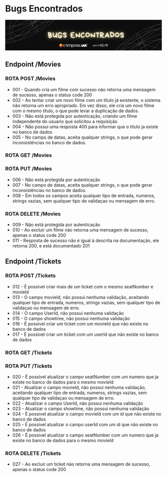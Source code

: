 # Bugs Encontrados
![alt text](../assets/banners/bugs.png)
## Endpoint /Movies
### ROTA POST /Movies
- 001 - Quando cria um filme com sucesso não retorna uma mensagem de sucesso, apenas o status code 200
- 002 - Ao tentar criar um novo filme com um título já existente, o sistema não retorna um erro apropriado. Em vez disso, ele cria um novo filme com o mesmo título, o que pode levar a duplicação de dados.
- 003 - Não está protegida por autenticação, criando um filme independente do usuario que solicitou a requisição
- 004 - Não possui uma resposta 400 para informar que o titulo ja existe no banco de dados
- 005 - No campo de datas, aceita qualquer strings, o que pode gerar inconsistências no banco de dados.


### ROTA GET /Movies

### ROTA PUT /Movies
- 006 - Não está protegida por autenticação 
- 007 - No campo de datas, aceita qualquer strings, o que pode gerar inconsistências no banco de dados.
- 008 - Em todos os campos aceita qualquer tipo de entrada, numeros, strings vazias, sem qualquer tipo de validaçao ou mensagem de erro.

### ROTA DELETE /Movies
- 009 - Não está protegida por autenticação 
- 010 - Ao excluir um filme não retorna uma mensagem de sucesso, apenas o status code 200
- 011 - Resposta de sucesso não é igual à descrita na documentação, ele retorna 200, e está documentado 201

## Endpoint /Tickets
### ROTA POST /Tickets
- 012 - É possivel criar mais de um ticket com o mesmo seatNumber e movieId
- 013 - O campo movieId, não possui nenhuma validação, aceitando qualquer tipo de entrada, numeros, strings vazias, sem qualquer tipo de validaçao ou mensagem de erro.
- 014 - O campo UserId, não possui nenhuma validação
- 015 - O campo showtime, não possui nenhuma validação
- 016 - É possivel criar um ticket com um movieId que não existe no banco de dados
- 017 - É possivel criar um ticket com um userId que não existe no banco de dados
### ROTA GET /Tickets

### ROTA PUT /Tickets
- 020 - É possivel atualizar o campo seatNumber com um numero que ja existe no banco de dados para o mesmo movieId
- 021 - Atualizar o campo movieId, não possui nenhuma validação, aceitando qualquer tipo de entrada, numeros, strings vazias, sem qualquer tipo de validaçao ou mensagem de erro.
- 022 - Atualizar o campo UserId, não possui nenhuma validação
- 023 - Atualizar o campo showtime, não possui nenhuma validação
- 024 - É possivel atualizar o campo movieId com um id que não existe no banco de dados
- 025 - É possivel atualizar o campo userId com um id que não existe no banco de dados
- 026 - É possivel atualizar o campo seatNumber com um numero que ja existe no banco de dados para o mesmo movieId

### ROTA DELETE /Tickets
- 027 - Ao excluir um ticket não retorna uma mensagem de sucesso, apenas o status code 200


